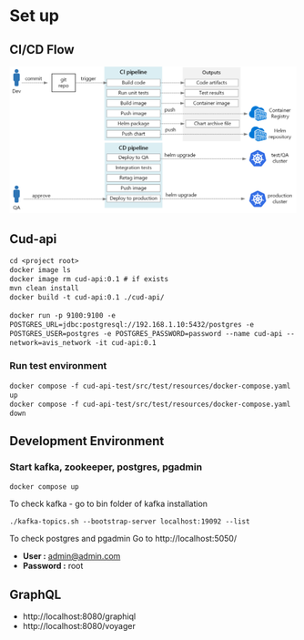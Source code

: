 # Set up 
## CI/CD Flow
![CI/CD Flow](docs/cicd-flow.png)

## Cud-api
```
cd <project root>
docker image ls 
docker image rm cud-api:0.1 # if exists
mvn clean install
docker build -t cud-api:0.1 ./cud-api/

docker run -p 9100:9100 -e POSTGRES_URL=jdbc:postgresql://192.168.1.10:5432/postgres -e POSTGRES_USER=postgres -e POSTGRES_PASSWORD=password --name cud-api --network=avis_network -it cud-api:0.1
```
### Run test environment
```
docker compose -f cud-api-test/src/test/resources/docker-compose.yaml up
docker compose -f cud-api-test/src/test/resources/docker-compose.yaml down
```

## Development Environment
### Start kafka, zookeeper, postgres, pgadmin
```
docker compose up
```
To check kafka - go to bin folder of kafka installation
```
./kafka-topics.sh --bootstrap-server localhost:19092 --list
```
To check postgres and pgadmin Go to http://localhost:5050/
* **User :** admin@admin.com
* **Password :** root

## GraphQL 
* http://localhost:8080/graphiql
* http://localhost:8080/voyager
